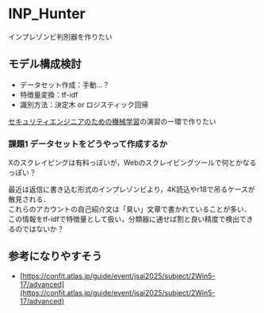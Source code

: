 # INP_Hunter

インプレゾンビ判別器を作りたい

## モデル構成検討

- データセット作成：手動...？
- 特徴量変換：tf-idf
- 識別方法：決定木 or ロジスティック回帰

[セキュリティエンジニアのための機械学習](https://www.oreilly.co.jp/books/9784873119076/)の演習の一環で作りたい

### 課題1 データセットをどうやって作成するか

Xのスクレイピングは有料っぽいが，Webのスクレイピングツールで何とかなるっぽい？

最近は返信に書き込む形式のインプレゾンビより，4K読込やr18で吊るケースが散見される．  
これらのアカウントの自己紹介文は「臭い」文章で書かれていることが多い．  
この情報をtf-idfで特徴量として扱い，分類器に通せば割と良い精度で検出できるのではないか？

## 参考になりやすそう

- [https://confit.atlas.jp/guide/event/jsai2025/subject/2Win5-17/advanced](https://confit.atlas.jp/guide/event/jsai2025/subject/2Win5-17/advanced)
